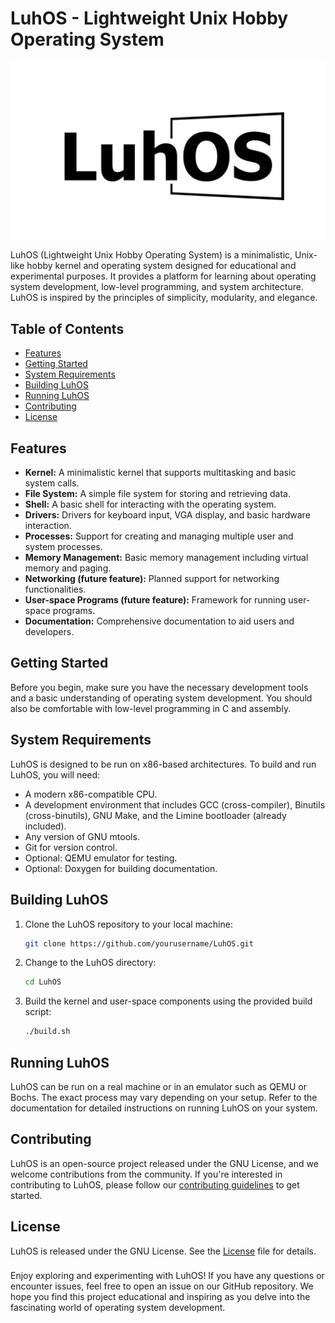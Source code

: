 # LuhOS - Lightweight Unix Hobby Operating System

![LuhOS Logo](Logo.png)

LuhOS (Lightweight Unix Hobby Operating System) is a minimalistic, Unix-like hobby kernel and operating system designed for educational and experimental purposes. It provides a platform for learning about operating system development, low-level programming, and system architecture. LuhOS is inspired by the principles of simplicity, modularity, and elegance.

## Table of Contents

- [Features](#features)
- [Getting Started](#getting-started)
- [System Requirements](#system-requirements)
- [Building LuhOS](#building-luhos)
- [Running LuhOS](#running-luhos)
- [Contributing](#contributing)
- [License](#license)

## Features

- **Kernel:** A minimalistic kernel that supports multitasking and basic system calls.
- **File System:** A simple file system for storing and retrieving data.
- **Shell:** A basic shell for interacting with the operating system.
- **Drivers:** Drivers for keyboard input, VGA display, and basic hardware interaction.
- **Processes:** Support for creating and managing multiple user and system processes.
- **Memory Management:** Basic memory management including virtual memory and paging.
- **Networking (future feature):** Planned support for networking functionalities.
- **User-space Programs (future feature):** Framework for running user-space programs.
- **Documentation:** Comprehensive documentation to aid users and developers.

## Getting Started

Before you begin, make sure you have the necessary development tools and a basic understanding of operating system development. You should also be comfortable with low-level programming in C and assembly.

## System Requirements

LuhOS is designed to be run on x86-based architectures. To build and run LuhOS, you will need:

- A modern x86-compatible CPU.
- A development environment that includes GCC (cross-compiler), Binutils (cross-binutils), GNU Make, and the Limine bootloader (already included).
- Any version of GNU mtools.
- Git for version control.
- Optional: QEMU emulator for testing.
- Optional: Doxygen for building documentation.

## Building LuhOS

1. Clone the LuhOS repository to your local machine:

   ```bash
   git clone https://github.com/yourusername/LuhOS.git
   ```

2. Change to the LuhOS directory:

   ```bash
   cd LuhOS
   ```

3. Build the kernel and user-space components using the provided build script:

   ```bash
   ./build.sh
   ```

## Running LuhOS

LuhOS can be run on a real machine or in an emulator such as QEMU or Bochs. The exact process may vary depending on your setup. Refer to the documentation for detailed instructions on running LuhOS on your system.

## Contributing

LuhOS is an open-source project released under the GNU License, and we welcome contributions from the community. If you're interested in contributing to LuhOS, please follow our [contributing guidelines](CONTRIBUTING.md) to get started.

## License

LuhOS is released under the GNU License. See the [License](LICENSE) file for details.

###

Enjoy exploring and experimenting with LuhOS! If you have any questions or encounter issues, feel free to open an issue on our GitHub repository. We hope you find this project educational and inspiring as you delve into the fascinating world of operating system development.
